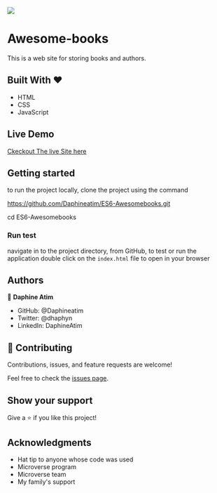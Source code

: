 ![](https://img.shields.io/badge/Microverse-blueviolet)

# Awesome-books

This is a web site for storing books and authors.

## Built With &hearts;

- HTML
- CSS
- JavaScript

## Live Demo

[Ckeckout The live Site here]()

## Getting started

to run the project locally, clone the project using the command

https://github.com/Daphineatim/ES6-Awesomebooks.git

cd ES6-Awesomebooks

### Run test

navigate in to the project directory, from GitHub,
to test or run the application double click on the `index.html` file to open in your browser

## Authors

👤 **Daphine Atim**

- GitHub: @Daphineatim
- Twitter: @dhaphyn
- LinkedIn: DaphineAtim

## 🤝 Contributing

Contributions, issues, and feature requests are welcome!

Feel free to check the [issues page](https://github.com/Daphineatim/ES6-Awesomebooks/issues).

## Show your support

Give a ⭐️ if you like this project!

## Acknowledgments

- Hat tip to anyone whose code was used
- Microverse program
- Microverse team
- My family's support
